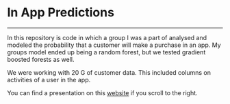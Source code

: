 # In App Predictions
----
In this repository is code in which a group I was a part of analysed and modeled the probability that a customer will make a purchase in an app. My groups model ended up being a random forest, but we tested gradient boosted forests as well. 

We were working with 20 G of customer data. This included columns on activities of a user in the app. 

You can find a presentation on this [website](alan-perry.com/projects) if you scroll to the right.